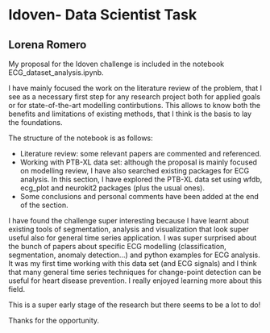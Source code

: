 # Idoven- Data Scientist Task

## Lorena Romero

My proposal for the Idoven challenge is included in the notebook ECG_dataset_analysis.ipynb. 

I have mainly focused the work on the literature review of the problem, that I see as a necessary first step for any research project both for applied goals or for state-of-the-art modelling contirbutions. This allows to know both the benefits and limitations of existing methods, that I think is the basis to lay the foundations. 

The structure of the notebook is as follows:

- Literature review: some relevant papers are commented and referenced.
- Working with PTB-XL data set: although the proposal is mainly focused on modelling review, I have also searched existing packages for ECG analysis. In this section, I have explored the PTB-XL data set using wfdb, ecg_plot and neurokit2 packages (plus the usual ones). 
- Some conclusions and personal comments have been added at the end of the section.

I have found the challenge super interesting because I have learnt about existing tools of segmentation, analysis and visualization that look super useful also for general time series application. I was super surprised about the bunch of papers about specific ECG modelling (classification, segmentation, anomaly detection...) and python examples for ECG analysis. It was my first time working with this data set (and ECG signals) and I think that many general time series techniques for change-point detection can be useful for heart disease prevention. I really enjoyed learning more about this field. 

This is a super early stage of the research but there seems to be a lot to do!

Thanks for the opportunity. 
